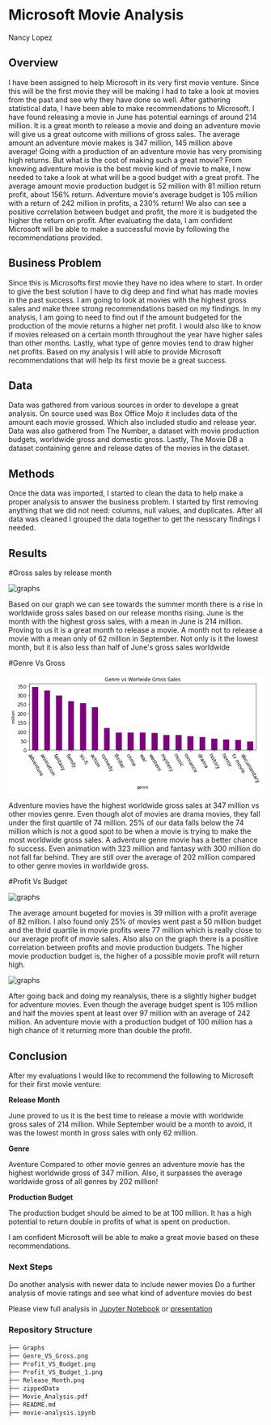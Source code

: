# Microsoft Movie Analysis

Nancy Lopez

## Overview
I have been assigned to help Microsoft in its very first movie venture. Since this will be the first movie they will be making I had to take a look at movies from the past and see why they have done so well. After gathering statistical data, I have been able to make recommendations to Microsoft. I have found releasing a movie in June has potential earnings of around 214 million. It is a great month to release a movie and doing an adventure movie will give us a great outcome with millions of gross sales. The average amount an adventure movie makes is 347 million, 145 million above average! Going with a production of an adventure movie has very promising high returns. But what is the cost of making such a great movie? From knowing adventure movie is the best movie kind of movie to make, I now needed to take a look at what will be a good budget with a great profit. The average amount movie production budget is 52 million with 81 million return profit, about 156% return. Adventure movie's average budget is 105 million with a return of 242 million in profits, a 230% return! We also can see a positive correlation between budget and profit, the more it is budgeted the higher the return on profit. After evaluating the data, I am confident Microsoft will be able to make a successful movie by following the recommendations provided.

## Business Problem
Since this is Microsofts first movie they have no idea where to start. In order to give the best solution I have to dig deep and find what has made movies in the past success. I am going to look at movies with the highest gross sales and make three strong recommendations based on my findings. In my analysis, I am going to need to find out if the amount budgeted for the production of the movie returns a higher net profit. I would also like to know if movies released on a certain month throughout the year have higher sales than other months. Lastly, what type of genre movies tend to draw higher net profits. Based on my analysis I will able to provide Microsoft recommendations that will help its first movie be a great success.

## Data 
Data was gathered from various sources in order to develope a great analysis. On source used was Box Office Mojo it includes data of the amount each movie grossed. Which also included studio and release year. Data was also gathered from The Number, a dataset with movie production budgets, worldwide gross and domestic gross. Lastly, The Movie DB a dataset containing genre and release dates of the movies in the dataset. 


## Methods
Once the data was imported, I started to clean the data to help make a proper analysis to answer the business problem. I started by first removing anything that we did not need: columns, null values, and duplicates. After all data was cleaned I grouped the data together to get the nesscary findings I needed.

## Results


#Gross sales by release month


![graphs](./Graphs/Release_Month.png)

Based on our graph we can see towards the summer month there is a rise in worldwide gross sales based on our release months rising. June is the month with the highest gross sales, with a mean in June is 214 million. Proving to us it is a great month to release a movie. A month not to release a movie with a mean only of 62 million in September. Not only is it the lowest month, but it is also less than half of June's gross sales worldwide

#Genre Vs Gross

![graphs](./Graphs/Genre_VS_Gross.png)

Adventure movies have the highest worldwide gross sales at 347 million vs other movies genre. Even though alot of movies are drama movies, they fall under the first quartile of 74 million. 25% of our data falls below the 74 million which is not a good spot to be when a movie is trying to make the most worldwide gross sales. A adventure genre movie has a better chance fo success. Even animation with 323 million and fantasy with 300 million do not fall far behind. They are still over the average of 202 million compared to other genre movies in worldwide gross.

#Profit Vs Budget

![graphs](./Graphs/Profit_VS_Budget_1.png)

The average amount bugeted for movies is 39 million with a profit average of 82 million. I also found only 25% of movies went past a 50 million budget and the thrid quartile in movie profits were 77 million which is really close to our average profit of movie sales. Also also on the graph there is a positive correlation between profits and movie production budgets. The higher movie production budget is, the higher of a possible movie profit will return high.


![graphs](./Graphs/Profit_VS_Budget.png)

After going back and doing my reanalysis, there is a slightly higher budget for adventure movies. Even though the average budget spent is 105 million and half the movies spent at least over 97 million with an average of 242 million. An adventure movie with a production budget of 100 million has a high chance of it returning more than double the profit.


## Conclusion
After my evaluations I would like to recommend the following to Microsoft for their first movie venture:

**Release Month**

June proved to us it is the best time to release a movie with worldwide gross sales of 214 million. While September would be a month to avoid, it was the lowest month in gross sales with only 62 million.

**Genre**

Aventure Compared to other movie genres an adventure movie has the highest worldwide gross of 347 million. Also, it surpasses the average worldwide gross of all genres by 202 million!

**Production Budget**

The production budget should be aimed to be at 100 million. It has a high potential to return double in profits of what is spent on production.

I am confident Microsoft will be able to make a great movie based on these recommendations.

### Next Steps
Do another analysis with newer data to include newer movies
Do a further analysis of movie ratings and see what kind of adventure movies do best


Please view full analysis in [Jupyter Notebook](https://github.com/nv593/microsoft_movie_analysis/blob/main/movie_analysis_project.ipynb) or [presentation](https://github.com/nv593/microsoft_movie_analysis/blob/main/Movie_Analysis.pdf)

### Repository Structure

```
├── Graphs
├── Genre_VS_Gross.png
├── Profit_VS_Budget.png
├── Profit_VS_Budget_1.png
├── Release_Month.png
├── zippedData
├── Movie_Analysis.pdf
├── README.md
├── movie-analysis.ipynb
